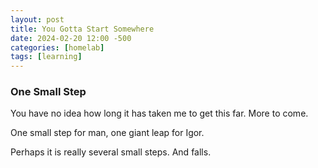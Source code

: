 ```yaml
---
layout: post
title: You Gotta Start Somewhere 
date: 2024-02-20 12:00 -500 
categories: [homelab]
tags: [learning]
---
```


### One Small Step

You have no idea how long it has taken me to get this far.  More to come.

One small step for man, one giant leap for Igor.

Perhaps it is really several small steps.  And falls.

